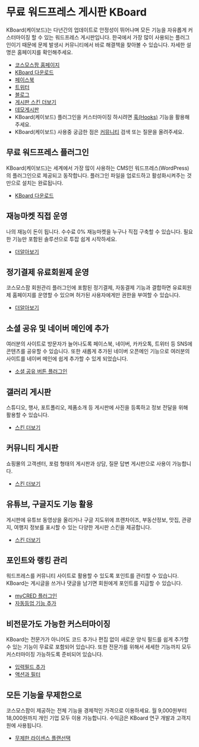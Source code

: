 # 무료 워드프레스 게시판 KBoard

KBoard(케이보드)는 다년간의 업데이트로 안정성이 뛰어나며 모든 기능을 자유롭게 커스터마이징 할 수 있는 워드프레스 게시판입니다.
한국에서 가장 많이 사용되는 플러그인이기 때문에 문제 발생시 커뮤니티에서 바로 해결책을 찾아볼 수 있습니다.
자세한 설명은 홈페이지를 확인해주세요.
- [코스모스팜 홈페이지](https://www.cosmosfarm.com/)
- [KBoard 다운로드](https://www.cosmosfarm.com/products/kboard)
- [페이스북](https://www.facebook.com/cosmosfarm.sns)
- [트위터](https://twitter.com/cosmosfarm)
- [블로그](https://blog.cosmosfarm.com/)
- [게시판 스킨 더보기](https://www.cosmosfarm.com/wpstore)
- [데모게시판](https://www.cosmosfarm.com/demo/)
- KBoard(케이보드) 플러그인을 커스터마이징 하시려면 [훅(Hooks)](https://www.cosmosfarm.com/products/kboard/hooks) 기능을 활용해주세요.
- KBoard(케이보드) 사용중 궁금한 점은 [커뮤니티](https://www.cosmosfarm.com/threads) 검색 또는 질문을 올려주세요.

## 무료 워드프레스 플러그인
KBoard(케이보드)는 세계에서 가장 많이 사용하는 CMS인 워드프레스(WordPress)의 플러그인으로 제공되고 동작합니다. 플러그인 파일을 업로드하고 활성화시켜주는 것 만으로 설치는 완료됩니다.
- [KBoard 다운로드](https://www.cosmosfarm.com/products/kboard)

## 재능마켓 직접 운영
나의 재능이 돈이 됩니다. 수수료 0% 재능마켓을 누구나 직접 구축할 수 있습니다. 필요한 기능만 포함된 솔루션으로 투잡 쉽게 시작하세요.
- [더알아보기](https://www.cosmosfarm.com/wpstore/product/kboard-first-contents-mall-skin)

## 정기결제 유료회원제 운영
코스모스팜 회원관리 플러그인에 포함된 정기결제, 자동결제 기능과 결합하면 유료회원제 홈페이지를 운영할 수 있으며 허가된 사용자에게만 권한을 부여할 수 있습니다.
- [더알아보기](https://www.cosmosfarm.com/wpstore/product/cosmosfarm-members)

## 소셜 공유 및 네이버 메인에 추가
여러분의 사이트로 방문자가 늘어나도록 페이스북, 네이버, 카카오톡, 트위터 등 SNS에 콘텐츠를 공유할 수 있습니다. 또한 새롭게 추가된 네이버 오픈메인 기능으로 여러분의 사이트를 네이버 메인에 쉽게 추가할 수 있게 되었습니다.
- [소셜 공유 버튼 플러그인](https://ko.wordpress.org/plugins/cosmosfarm-share-buttons/)

## 갤러리 게시판
스튜디오, 행사, 포트폴리오, 제품소개 등 게시판에 사진을 등록하고 정보 전달을 위해 활용할 수 있습니다.
- [스킨 더보기](https://www.cosmosfarm.com/wpstore/category/kboard_gallery)

## 커뮤니티 게시판
쇼핑몰의 고객센터, 포럼 형태의 게시판과 상담, 질문 답변 게시판으로 사용이 가능합니다.
- [스킨 더보기](https://www.cosmosfarm.com/wpstore/category/kboard_community)

## 유튜브, 구글지도 기능 활용
게시판에 유튜브 동영상을 올리거나 구글 지도위에 프랜차이즈, 부동산정보, 맛집, 관광지, 여행지 정보를 표시할 수 있는 다양한 게시판 스킨을 제공합니다.
- [스킨 더보기](https://www.cosmosfarm.com/wpstore/category/kboard)

## 포인트와 랭킹 관리
워드프레스를 커뮤니티 사이트로 활용할 수 있도록 포인트를 관리할 수 있습니다. KBoard는 게시글을 쓰거나 댓글을 남기면 회원에게 포인트를 지급할 수 있습니다.
- [myCRED 플러그인](https://ko.wordpress.org/plugins/mycred/)
- [자동등업 기능 추가](https://www.cosmosfarm.com/wpstore/product/cosmosfarm-members)

## 비전문가도 가능한 커스터마이징
KBoard는 전문가가 아니어도 코드 추가나 편집 없이 새로운 양식 필드를 쉽게 추가할 수 있는 기능이 무료로 포함되어 있습니다. 또한 전문가를 위해서 세세한 기능까지 모두 커스터마이징 가능하도록 준비되어 있습니다.
- [입력필드 추가](https://blog.cosmosfarm.com/?p=214)
- [액션과 필터](http://www.cosmosfarm.com/products/kboard/hooks)

## 모든 기능을 무제한으로
코스모스팜이 제공하는 전체 기능을 경제적인 가격으로 이용하세요.
월 9,000원부터 18,000원까지 개인 기업 모두 이용 가능합니다.
수익금은 KBoard 연구 개발과 고객지원에 사용됩니다.
- [무제한 라이센스 플랜선택](https://www.cosmosfarm.com/wpstore/category/license)
